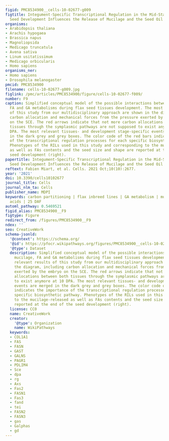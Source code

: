 ```yaml
---
figid: PMC8534900__cells-10-02677-g009
figtitle: Integument-Specific Transcriptional Regulation in the Mid-Stage of Flax
  Seed Development Influences the Release of Mucilage and the Seed Oil Content
organisms:
- Arabidopsis thaliana
- Arachis hypogaea
- Brassica napus
- Magnoliopsida
- Medicago truncatula
- Avena sativa
- Linum usitatissimum
- Medicago orbicularis
- Homo sapiens
organisms_ner:
- Homo sapiens
- Drosophila melanogaster
pmcid: PMC8534900
filename: cells-10-02677-g009.jpg
figlink: /pmc/articles/PMC8534900/figure/cells-10-02677-f009/
number: F9
caption: Simplified conceptual model of the possible interactions between the mucilage,
  FA and GA metabolisms during flax seed tissues development. The most relevant results
  of this study from our multidisciplinary approach are shown in the diagram, including
  carbon allocation and mechanical forces from the pressure exerted by the embryo
  on the SCE. The red arrows indicate that not more carbon allocations between both
  tissues through the symplasmic pathways are not supposed to exist anymore at 10
  DPA. The most relevant tissues- and development stage-specific events are merged
  in the dark grey and grey boxes. The color code of the red bars indicates the importance
  of the transcriptional regulation processes for each specific biosynthetic pathway.
  Phenotypes of the RILs used in this study and corresponding to the mucilage-released
  as well as FAs contents and the seed size and shape are reported at the end of the
  seed development (right).
papertitle: Integument-Specific Transcriptional Regulation in the Mid-Stage of Flax
  Seed Development Influences the Release of Mucilage and the Seed Oil Content.
reftext: Fabien Miart, et al. Cells. 2021 Oct;10(10):2677.
year: '2021'
doi: 10.3390/cells10102677
journal_title: Cells
journal_nlm_ta: Cells
publisher_name: MDPI
keywords: carbon partitioning | flax inbreed lines | GA metabolism | mucilage | fatty
  acids | 25 DAF
automl_pathway: 0.5469521
figid_alias: PMC8534900__F9
figtype: Figure
redirect_from: /figures/PMC8534900__F9
ndex: ''
seo: CreativeWork
schema-jsonld:
  '@context': https://schema.org/
  '@id': https://pfocr.wikipathways.org/figures/PMC8534900__cells-10-02677-g009.html
  '@type': Dataset
  description: Simplified conceptual model of the possible interactions between the
    mucilage, FA and GA metabolisms during flax seed tissues development. The most
    relevant results of this study from our multidisciplinary approach are shown in
    the diagram, including carbon allocation and mechanical forces from the pressure
    exerted by the embryo on the SCE. The red arrows indicate that not more carbon
    allocations between both tissues through the symplasmic pathways are not supposed
    to exist anymore at 10 DPA. The most relevant tissues- and development stage-specific
    events are merged in the dark grey and grey boxes. The color code of the red bars
    indicates the importance of the transcriptional regulation processes for each
    specific biosynthetic pathway. Phenotypes of the RILs used in this study and corresponding
    to the mucilage-released as well as FAs contents and the seed size and shape are
    reported at the end of the seed development (right).
  license: CC0
  name: CreativeWork
  creator:
    '@type': Organization
    name: WikiPathways
  keywords:
  - COL1A1
  - FAS
  - FASN
  - GAST
  - GALNS
  - PAGR1
  - PDLIM4
  - Sce
  - dpa
  - rg
  - Axs
  - Fas2
  - FASN1
  - Fas3
  - fand
  - tei
  - FASN2
  - FASN3
  - gas
  - Galphas
  - gd
---
```

